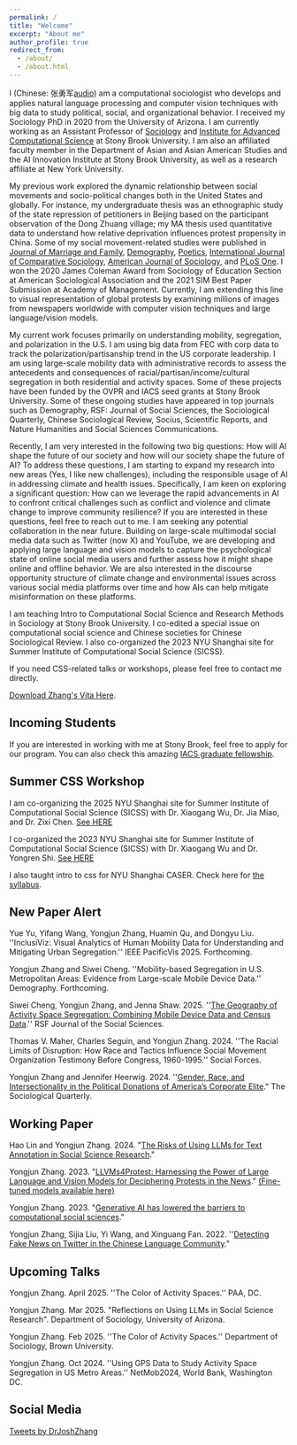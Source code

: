 ```yaml
---
permalink: /
title: "Welcome"
excerpt: "About me"
author_profile: true
redirect_from:
  - /about/
  - /about.html
---
```


I (Chinese: 张勇军[audio](https://yongjunzhang.com/files/name.m4a)) am a computational sociologist who develops and applies natural language processing and computer vision techniques with big data to study political, social, and organizational behavior. I received my Sociology PhD in 2020 from the University of Arizona. I am currently working as an Assistant Professor of [Sociology](https://www.stonybrook.edu/commcms/sociology//people/faculty/Zhang.php) and [Institute for Advanced Computational Science](https://iacs.stonybrook.edu/) at Stony Brook University. I am also an affiliated faculty member in the Department of Asian and Asian American Studies and the AI Innovation Institute at Stony Brook University, as well as a research affiliate at New York University.

My previous work explored the dynamic relationship between social movements and socio-political changes both in the United States and globally. For instance, my undergraduate thesis was an ethnographic study of the state repression of petitioners in Beijing based on the participant observation of the Dong Zhuang village; my MA thesis used quantitative data to understand how relative deprivation influences protest propensity in China. Some of my social movement-related studies were published in [Journal of Marriage and Family](https://yongjunzhang.com/files/jomf.12419.pdf), [Demography](https://doi.org/10.1007/s13524-017-0632-9), [Poetics](https://doi.org/10.1016/j.poetic.2018.05.001), [International Journal of Comparative Sociology](https://doi.org/10.1177/0020715219837752), [American Journal of Sociology](https://yongjunzhang.com/files/Fiel-Zhang-2019_AJS.pdf), and [PLoS One](https://yongjunzhang.com/files/pone.pdf). I won the 2020 James Coleman Award from Sociology of Education Section at American Sociological Association and the 2021 SIM Best Paper Submission at Academy of Management. Currently, I am extending this line to visual representation of global protests by examining millions of images from newspapers worldwide with computer vision techniques and large language/vision models.

My current work focuses primarily on understanding mobility, segregation, and polarization in the U.S. I am using big data from FEC with corp data to track the polarization/partisanship trend in the US corporate leadership. I am using large-scale mobility data with administrative records to assess the antecedents and consequences of racial/partisan/income/cultural segregation in both residential and activity spaces. Some of these projects have been funded by the OVPR and IACS seed grants at Stony Brook University. Some of these ongoing studies have appeared in top journals such as Demography, RSF: Journal of Social Sciences, the Sociological Quarterly, Chinese Sociological Review, Socius, Scientific Reports, and Nature Humanities and Social Sciences Communications.

Recently, I am very interested in the following two big questions: How will AI shape the future of our society and how will our society shape the future of AI? To address these questions, I am starting to expand my research into new areas (Yes, I like new challenges), including the responsible usage of AI in addressing climate and health issues. Specifically, I am keen on exploring a significant question: How can we leverage the rapid advancements in AI to confront critical challenges such as conflict and violence and climate change to improve community resilience? If you are interested in these questions, feel free to reach out to me. I am seeking any potential collaboration in the near future. Building on large-scale multimodal social media data such as Twitter (now X) and YouTube, we are developing and applying large language and vision models to capture the psychological state of online social media users and further assess how it might shape online and offline behavior.  We are also interested in the discourse opportunity structure of climate change and environmental issues across various social media platforms over time and how AIs can help mitigate misinformation on these platforms. 

I am teaching Intro to Computational Social Science and Research Methods in Sociology at Stony Brook University. I co-edited a special issue on computational social science and Chinese societies for Chinese Sociological Review. I also co-organized the 2023 NYU Shanghai site for Summer Institute of Computational Social Science (SICSS).

If you need CSS-related talks or workshops, please feel free to contact me directly. 

[Download Zhang's Vita Here](https://yongjunzhang.com/files/zhang-vita.pdf).

## Incoming Students

If you are interested in working with me at Stony Brook, feel free to apply for our program. You can also check this amazing [IACS graduate fellowship](https://iacs.stonybrook.edu/opportunities/fellowships/Graduate-Fellowships). 

## Summer CSS Workshop
I am co-organizing the 2025 NYU Shanghai site for Summer Institute of Computational Social Science (SICSS) with Dr. Xiaogang Wu, Dr. Jia Miao, and Dr. Zixi Chen. [See HERE](https://sicss.io/2025/nyu-shanghai/)

I co-organized the 2023 NYU Shanghai site for Summer Institute of Computational Social Science (SICSS) with Dr. Xiaogang Wu and Dr. Yongren Shi. [See HERE](https://sicss.io/2023/nyu-shanghai/)

I also taught intro to css for NYU Shanghai CASER. Check here for [the syllabus](https://yongjunzhang.com/files/CSS_Intro_NYU_Shanghai_Syllabus.pdf). 


## New Paper Alert

Yue Yu, Yifang Wang, Yongjun Zhang, Huamin Qu, and Dongyu Liu. ''InclusiViz: Visual Analytics of Human Mobility Data for Understanding and Mitigating Urban Segregation.'' IEEE PacificVis 2025. Forthcoming.

Yongjun Zhang and Siwei Cheng. ''Mobility-based Segregation in U.S. Metropolitan Areas: Evidence from Large-scale Mobile Device Data.'' Demography. Forthcoming.

Siwei Cheng, Yongjun Zhang, and Jenna Shaw. 2025. ''[The Geography of Activity Space Segregation: Combining Mobile Device Data and Census Data](https://www.rsfjournal.org/content/11/1/132).'' RSF Journal of the Social Sciences.

Thomas V. Maher, Charles Seguin, and Yongjun Zhang. 2024. ''The Racial Limits of Disruption: How Race and Tactics Influence Social Movement Organization Testimony Before Congress, 1960-1995.'' Social Forces.

Yongjun Zhang and Jennifer Heerwig. 2024. ''[Gender, Race, and Intersectionality in the Political Donations of America’s Corporate Elite](https://doi.org/10.1080/00380253.2024.2314069)." The Sociological Quarterly.


## Working Paper

Hao Lin and Yongjun Zhang. 2024. "[The Risks of Using LLMs for Text Annotation in Social Science Research](https://files.osf.io/v1/resources/79qu8/providers/osfstorage/66aa8212aa5b64458b9b3fe2)."

Yongjun Zhang. 2023. "[LLVMs4Protest: Harnessing the Power of Large Language and Vision Models for Deciphering Protests in the News](https://yongjunzhang.com/files/LLVM4Protest.pdf)." [(Fine-tuned models available here)](https://github.com/joshzyj/llvms4protest)

Yongjun Zhang. 2023. "[Generative AI has lowered the barriers to computational social sciences](https://yongjunzhang.com/files/Generative_AI_and_CSS.pdf)."

Yongjun Zhang, Sijia Liu, Yi Wang, and Xinguang Fan. 2022. ''[Detecting Fake News on Twitter in the Chinese Language Community](https://doi.org/10.48550/arXiv.2304.03454)."


## Upcoming Talks

Yongjun Zhang. April 2025. ''The Color of Activity Spaces.'' PAA, DC.

Yongjun Zhang. Mar 2025. "Reflections on Using LLMs in Social Science Research". Department of Sociology, University of Arizona.

Yongjun Zhang. Feb 2025. ''The Color of Activity Spaces.'' Department of Sociology, Brown University.

Yongjun Zhang. Oct 2024. ''Using GPS Data to Study Activity Space Segregation in US Metro Areas.'' NetMob2024, World Bank, Washington DC.

## Social Media

<a class="twitter-timeline" data-width="500" href="https://twitter.com/DrJoshZhang?ref_src=twsrc%5Etfw">Tweets by DrJoshZhang</a> <script async src="https://platform.twitter.com/widgets.js" charset="utf-8"></script>

